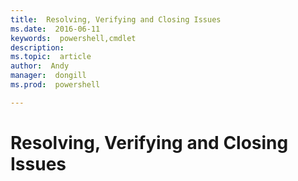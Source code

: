 ```yaml
---
title:  Resolving, Verifying and Closing Issues
ms.date:  2016-06-11
keywords:  powershell,cmdlet
description:  
ms.topic:  article
author:  Andy
manager:  dongill
ms.prod:  powershell

---
```

# Resolving, Verifying and Closing Issues
